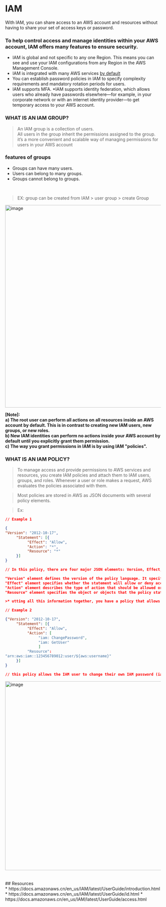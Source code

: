 # IAM
With IAM, you can share access to an AWS account and resources without having to share your set of access keys or password.

### To help control access and manage identities within your AWS account, IAM offers many features to ensure security.
* IAM is global and not specific to any one Region. This means you can see and use your IAM configurations from any Region in the AWS Management Console.
* IAM is integrated with many AWS services <a href="https://docs.aws.amazon.com/IAM/latest/UserGuide/reference_aws-services-that-work-with-iam.html">by default </a>
* You can establish password policies in IAM to specify complexity requirements and mandatory rotation periods for users.
* IAM supports MFA.
*IAM supports identity federation, which allows users who already have passwords elsewhere—for example, in your corporate network or with an internet identity provider—to get temporary access to your AWS account.


### WHAT IS AN IAM GROUP?
> An IAM group is a collection of users.   
> All users in the group inherit the permissions assigned to the group.    
> it’s a more convenient and scalable way of managing permissions for users in your AWS account

### features of groups
* Groups can have many users.
* Users can belong to many groups.
* Groups cannot belong to groups.

<br/>

> EX:
> group can be created from IAM > user group > create Group
<img width="653" alt="image" src="https://github.com/Akashay-Anand/Learn-AWS/assets/82114930/daddaa67-c664-4039-be21-04f718e73b3b">



__[Note]: <br/>
a) The root user can perform all actions on all resources inside an AWS account by default. This is in contrast to creating new IAM users, new groups, or new roles.
<br/>
b) New IAM identities can perform no actions inside your AWS account by default until you explicitly grant them permission.
<br/>
c) The way you grant permissions in IAM is by using IAM "policies".__


### WHAT IS AN IAM POLICY?
> To manage access and provide permissions to AWS services and resources, you create IAM policies and attach them to IAM users, groups, and roles. Whenever a user or role makes a request, AWS evaluates the policies associated with them.

> Most policies are stored in AWS as JSON documents with several policy elements.

> Ex:

``` json
// Example 1

{
"Version": "2012-10-17",    
     "Statement": [{        
          "Effect": "Allow",        
          "Action": "*",        
          "Resource": "*"     
     }]
}

// In this policy, there are four major JSON elements: Version, Effect, Action, and Resource.

"Version" element defines the version of the policy language. It specifies the language syntax rules that are needed by AWS to process a policy. To use all the available policy features, include "Version": "2012-10-17" before the "Statement" element in all your policies.
"Effect" element specifies whether the statement will allow or deny access. In this policy, the Effect is "Allow", which means you’re providing access to a particular resource.
"Action" element describes the type of action that should be allowed or denied. In the above policy, the action is "*". This is called a wildcard, and it is used to symbolize every action inside your AWS account.
"Resource" element specifies the object or objects that the policy statement covers. In the policy example above, the resource is also the wildcard "*". This represents all resources inside your AWS console.

>* utting all this information together, you have a policy that allows you to perform all actions on all resources inside your AWS account. This is what we refer to as an (administrator policy).

// Example 2

{"Version": "2012-10-17",    
     "Statement": [{        
          "Effect": "Allow",        
          "Action": [            
               "iam: ChangePassword",            
               "iam: GetUser"            
               ]        
          "Resource": 
"arn:aws:iam::123456789012:user/${aws:username}"    
     }]
}

// this policy allows the IAM user to change their own IAM password (iam:ChangePassword) and get information about their own user (iam:GetUser). It only permits them to access their own credentials because the resource restricts access with the variable substitution ${aws:username}.

```

<img width="609" alt="image" src="https://github.com/Akashay-Anand/Learn-AWS/assets/82114930/9cf5ca0e-8d65-4ea3-b57d-f439cbc6085f">

<br/>



<br/>
<br/>
## Resources
<br/>
* https://docs.amazonaws.cn/en_us/IAM/latest/UserGuide/introduction.html  
* https://docs.amazonaws.cn/en_us/IAM/latest/UserGuide/id.html  
* https://docs.amazonaws.cn/en_us/IAM/latest/UserGuide/access.html  

